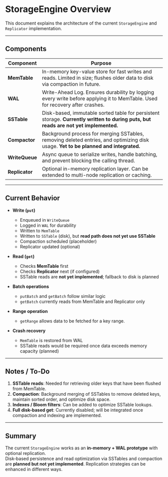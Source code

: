 # StorageEngine Overview

This document explains the architecture of the current `StorageEngine` and `Replicator` implementation.

---

## Components

| Component      | Purpose |
|----------------|---------|
| **MemTable**   | In-memory key-value store for fast writes and reads. Limited in size; flushes older data to disk via compaction in future. |
| **WAL**       | Write-Ahead Log. Ensures durability by logging every write before applying it to MemTable. Used for recovery after crashes. |
| **SSTable**    | Disk-based, immutable sorted table for persistent storage. **Currently written to during puts, but reads are not yet implemented.** |
| **Compactor**  | Background process for merging SSTables, removing deleted entries, and optimizing disk usage. **Yet to be planned and integrated.** |
| **WriteQueue** | Async queue to serialize writes, handle batching, and prevent blocking the calling thread. |
| **Replicator** | Optional in-memory replication layer. Can be extended to multi-node replication or caching. |

---

## Current Behavior

- **Write (`put`)**
    - Enqueued in `WriteQueue`
    - Logged in `WAL` for durability
    - Written to `MemTable`
    - Written to `SSTable` (disk), but **read path does not yet use SSTable**
    - Compaction scheduled (placeholder)
    - Replicator updated (optional)

- **Read (`get`)**
    - Checks **MemTable** first
    - Checks **Replicator** next (if configured)
    - SSTable reads are **not yet implemented**; fallback to disk is planned

- **Batch operations**
    - `putBatch` and `getBatch` follow similar logic
    - `getBatch` currently reads from MemTable and Replicator only

- **Range operation**
    - `getRange` allows data to be fetched for a key range.
  
- **Crash recovery**
    - `MemTable` is restored from WAL
    - SSTable reads would be required once data exceeds memory capacity (planned)

---

## Notes / To-Do

1. **SSTable reads**: Needed for retrieving older keys that have been flushed from MemTable.
2. **Compaction**: Background merging of SSTables to remove deleted keys, maintain sorted order, and optimize disk space.
3. **Indexes / Bloom filters**: Can be added to optimize SSTable lookups.
4. **Full disk-based get**: Currently disabled; will be integrated once compaction and indexing are implemented.

---

## Summary

The current `StorageEngine` works as an **in-memory + WAL prototype** with optional replication.  
Disk-based persistence and read optimization via SSTables and compaction are **planned but not yet implemented**.
Replication strategies can be enhanced in different ways.